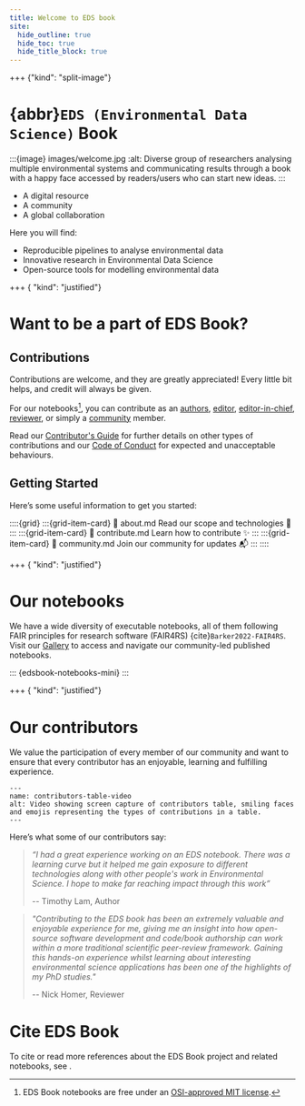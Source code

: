 ```yaml
---
title: Welcome to EDS book
site:
  hide_outline: true
  hide_toc: true
  hide_title_block: true
---
```


+++ {"kind": "split-image"}

# {abbr}`EDS (Environmental Data Science)` Book

:::{image} images/welcome.jpg
:alt: Diverse group of researchers analysing multiple environmental systems and communicating results through a book with a happy face accessed by readers/users who can start new ideas.
:::

* A digital resource
* A community
* A global collaboration

Here you will find:

* Reproducible pipelines to analyse environmental data
* Innovative research in Environmental Data Science 
* Open-source tools for modelling environmental data

+++ { "kind": "justified"}

# Want to be a part of EDS Book?

## Contributions
Contributions are welcome, and they are greatly appreciated! 
Every little bit helps, and credit will always be given. 

For our notebooks[^license], you can contribute as an [authors](#pb-guidelines-authors), [editor](#pb-guidelines-editors), [editor-in-chief](#pb-guidelines-eic), [reviewer](#pb-guidelines-reviewers), or simply a [community](#pb-guidelines-community) member.

Read our [Contributor's Guide](https://github.com/eds-book/eds-book.github.io/blob/main/CONTRIBUTING.md) for further details on other types of contributions and our [Code of Conduct](https://github.com/eds-book/eds-book.github.io/blob/main/CODE_OF_CONDUCT.md) for expected and unacceptable behaviours.

## Getting Started
Here’s some useful information to get you started:

::::{grid}
:::{grid-item-card}
:link: about.md
Read our scope and technologies 🎯
:::
:::{grid-item-card}
:link: contribute.md
Learn how to contribute ✨
:::
:::{grid-item-card}
:link: community.md
Join our community for updates 📬
:::
::::

+++ { "kind": "justified"}

# Our notebooks

We have a wide diversity of executable notebooks, all of them following FAIR principles for research software (FAIR4RS) {cite}`Barker2022-FAIR4RS`. 
Visit our [Gallery](#nb-gallery) to access and navigate our community-led published notebooks.

::: {edsbook-notebooks-mini}
:::

+++ { "kind": "justified"}

# Our contributors

We value the participation of every member of our community and want to ensure that every contributor has an enjoyable, learning and fulfilling experience. 

```{figure} images/contributors.gif
---
name: contributors-table-video
alt: Video showing screen capture of contributors table, smiling faces and emojis representing the types of contributions in a table.
---
```

Here’s what some of our contributors say:

> _“I had a great experience working on an EDS notebook. 
There was a learning curve but it helped me gain exposure to different technologies along with other people's work in Environmental Science. 
I hope to make far reaching impact through this work”_ 
> 
> -- Timothy Lam, Author

> _"Contributing to the EDS book has been an extremely valuable and enjoyable experience for me, giving me an insight into how open-source software development and code/book authorship can work within a more traditional scientific peer-review framework. 
Gaining this hands-on experience whilst learning about interesting environmental science applications has been one of the highlights of my PhD studies."_ 
> 
> -- Nick Homer, Reviewer

# Cite EDS Book

To cite or read more references about the EDS Book project and related notebooks, see [](./cite.md).

> 
[^license]: EDS Book notebooks are free under an [OSI-approved MIT license](https://github.com/alan-turing-institute/environmental-ds-book/blob/main/LICENSE-CODE).